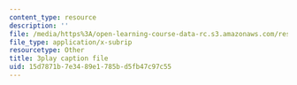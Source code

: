 ```yaml
---
content_type: resource
description: ''
file: /media/https%3A/open-learning-course-data-rc.s3.amazonaws.com/res-6-012-introduction-to-probability-spring-2018/15d7871b7e3489e1785bd5fb47c97c55_v5fOm80VAnc.srt
file_type: application/x-subrip
resourcetype: Other
title: 3play caption file
uid: 15d7871b-7e34-89e1-785b-d5fb47c97c55
---
```

